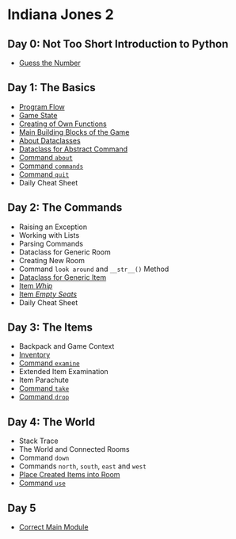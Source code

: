 # Indiana Jones 2

## Day 0: Not Too Short Introduction to Python

* [Guess the Number](day.0/000-basics.md)


## Day 1: The Basics

* [Program Flow](day.1/110-program.flow.md)
* [Game State](day.1/120-game.state.md)
* [Creating of Own Functions](day.1/130-own.functions.md)
* [Main Building Blocks of the Game](day.1/140-main.building.blocks.md)
* [About Dataclasses](day.1/145-about.dataclasses.md)
* [Dataclass for Abstract Command](day.1/150-dataclass.command.md)
* [Command `about`](day.1/160-commands.as.dataclasses.md)
* [Command `commands`](day.1/170-command.commands.md)
* [Command `quit`](day.1/180-command.quit.md)
* Daily Cheat Sheet


## Day 2: The Commands

* Raising an Exception
* Working with Lists
* Parsing Commands
* Dataclass for Generic Room
* Creating New Room
* Command `look around` and `__str__()` Method
* [Dataclass for Generic Item](day.2/400-item.representation.md)
* [Item _Whip_](day.2/405-whip.md)
* [Item _Empty Seats_](day.2/410-empty.seats.md)
* Daily Cheat Sheet


## Day 3: The Items

* Backpack and Game Context
* [Inventory](day.3/310-inventory.md)
* [Command `examine`](day.3/320-examine.md)
* Extended Item Examination
* Item Parachute
* [Command `take`](day.3/360-take.item.md)
* [Command `drop`](day.3/370-drop.item.md)



## Day 4: The World

* Stack Trace
* The World and Connected Rooms
* Command `down`
* Commands `north`, `south`, `east` and `west`
* [Place Created Items into Room](day.2/415-items.in.room.md)
* [Command `use`](day.4/480-use.item.md)


## Day 5

* [Correct Main Module](day.5/599-correct.main.md)
